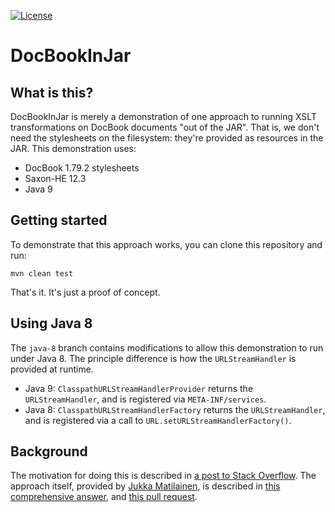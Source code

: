 [![License](https://img.shields.io/badge/License-BSD-blue.svg)](https://opensource.org/licenses/BSD-2-Clause)

DocBookInJar
============

What is this?
-------------
DocBookInJar is merely a demonstration of one approach to running XSLT
transformations on DocBook documents "out of the JAR". That is, we
don't need the stylesheets on the filesystem: they're provided as
resources in the JAR. This demonstration uses:

* DocBook 1.79.2 stylesheets
* Saxon-HE 12.3
* Java 9

Getting started
---------------
To demonstrate that this approach works, you can clone this repository
and run:

```
mvn clean test
```

That's it. It's just a proof of concept.

Using Java 8
------------

The `java-8` branch contains modifications to allow this demonstration
to run under Java 8. The principle difference is how the
`URLStreamHandler` is provided at runtime.

* Java 9: `ClasspathURLStreamHandlerProvider` returns the
  `URLStreamHandler`, and is registered via `META-INF/services`.
* Java 8: `ClasspathURLStreamHandlerFactory` returns the
  `URLStreamHandler`, and is registered via a call to
  `URL.setURLStreamHandlerFactory()`.

Background
----------
The motivation for doing this is described in [a post to Stack
Overflow](https://stackoverflow.com/questions/76848364/how-can-i-embed-docbook-xslt-transformation-in-a-java-web-app/).
The approach itself, provided by [Jukka
Matilainen](https://github.com/jkmatila), is described in [this
comprehensive answer](https://stackoverflow.com/a/76857673/18493), and
[this pull
request](https://github.com/paulhoadley/DocBookInJar/pull/1).
